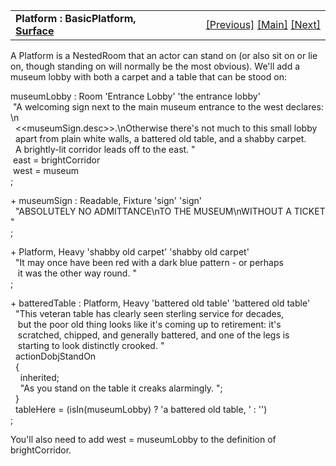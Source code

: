 <table width="100%" data-border="0" data-cellspacing="0"
data-cellpadding="3" data-bgcolor="#C0C0C0">
<colgroup>
<col style="width: 50%" />
<col style="width: 50%" />
</colgroup>
<tbody>
<tr>
<td style="text-align: left;"><strong>Platform : BasicPlatform, <a
href="surface.htm">Surface</a><br />
</strong></td>
<td style="text-align: right;"><a href="basicchair.htm">[Previous]</a>
<a href="generalintroduction.htm">[Main]</a> <a
href="nominalplatform.htm">[Next]</a></td>
</tr>
</tbody>
</table>

  
A Platform is a NestedRoom that an actor can stand on (or also sit on or
lie on, though standing on will normally be the most obvious). We'll add
a museum lobby with both a carpet and a table that can be stood on:  
  
museumLobby : Room 'Entrance Lobby' 'the entrance lobby'  
 "A welcoming sign next to the main museum entrance to the west declares:\n  
  \<\<museumSign.desc\>\>.\nOtherwise there's not much to this small lobby  
  apart from plain white walls, a battered old table, and a shabby carpet.   
  A brightly-lit corridor leads off to the east. "  
 east = brightCorridor  
 west = museum  
;  
  
+ museumSign : Readable, Fixture 'sign' 'sign'  
  "ABSOLUTELY NO ADMITTANCE\nTO THE MUSEUM\nWITHOUT A TICKET"  
;  
  
+ Platform, Heavy 'shabby old carpet' 'shabby old carpet'  
  "It may once have been red with a dark blue pattern - or perhaps  
   it was the other way round. "  
;  
  
+ batteredTable : Platform, Heavy 'battered old table' 'battered old table'  
  "This veteran table has clearly seen sterling service for decades,  
   but the poor old thing looks like it's coming up to retirement: it's  
   scratched, chipped, and generally battered, and one of the legs is  
   starting to look distinctly crooked. "  
  actionDobjStandOn  
  {  
    inherited;  
    "As you stand on the table it creaks alarmingly. ";  
  }  
  tableHere = (isIn(museumLobby) ? 'a battered old table, ' : '')    
;  
  
You'll also need to add west = museumLobby to the definition of
brightCorridor.  
